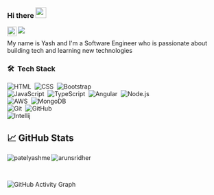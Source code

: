 ### Hi there <img src="https://media.giphy.com/media/hvRJCLFzcasrR4ia7z/giphy.gif" width="25px">

<a href="https://www.linkedin.com/in/pately1/">
  <img align="left" alt="Yash's LinkedIN" width="22px" src="https://raw.githubusercontent.com/peterthehan/peterthehan/master/assets/linkedin.svg" />
</a>

![](https://visitor-badge.glitch.me/badge?page_id=patelyashme)

My name is Yash and I'm a Software Engineer who is passionate about building tech and learning new technologies 

### 🛠 &nbsp;Tech Stack

![HTML](https://img.shields.io/badge/-HTML-05122A?style=flat&logo=HTML5)&nbsp;
![CSS](https://img.shields.io/badge/-CSS-05122A?style=flat&logo=CSS3&logoColor=1572B6)&nbsp;
![Bootstrap](https://img.shields.io/badge/-Bootstrap-05122A?style=flat&logo=bootstrap&logoColor=563D7C)
<br />
![JavaScript](https://img.shields.io/badge/-JavaScript-05122A?style=flat&logo=javascript)&nbsp;
![TypeScript](https://img.shields.io/badge/-TypeScript-05122A?style=flat&logo=typescript)&nbsp;
![Angular](https://img.shields.io/badge/-Angular-05122A?style=flat&logo=angular)&nbsp;
![Node.js](https://img.shields.io/badge/-Node.js-05122A?style=flat&logo=node.js)&nbsp;
<br />
![AWS](https://img.shields.io/badge/-AWS-05122A?style=flat&logo=amazon)&nbsp;
![MongoDB](https://img.shields.io/badge/-MongoDB-05122A?style=flat&logo=mongodb)&nbsp;
<br />
![Git](https://img.shields.io/badge/-Git-05122A?style=flat&logo=git)&nbsp;
![GitHub](https://img.shields.io/badge/-GitHub-05122A?style=flat&logo=github)&nbsp;
<br />
![Intellij](https://img.shields.io/badge/-Intellij-05122A?style=flat&logo=JetBrains)&nbsp;

## &#x1f4c8; GitHub Stats

<p align="left"><img align="left" src="https://github-readme-stats.vercel.app/api/top-langs?username=patelyashme&show_icons=true&locale=en&layout=compact&theme=radical" alt="patelyashme" /></p>

 
 <p><img align="center" src="https://github-readme-streak-stats.herokuapp.com/?user=patelyashme&theme=radical" alt="arunsridher" /></p>
 
 <br />
 
![GitHub Activity Graph](https://activity-graph.herokuapp.com/graph?username=patelyashme&bg_color=000000&color=4fff67&line=4fff67&point=ffffff&area=true&hide_border=true)  
